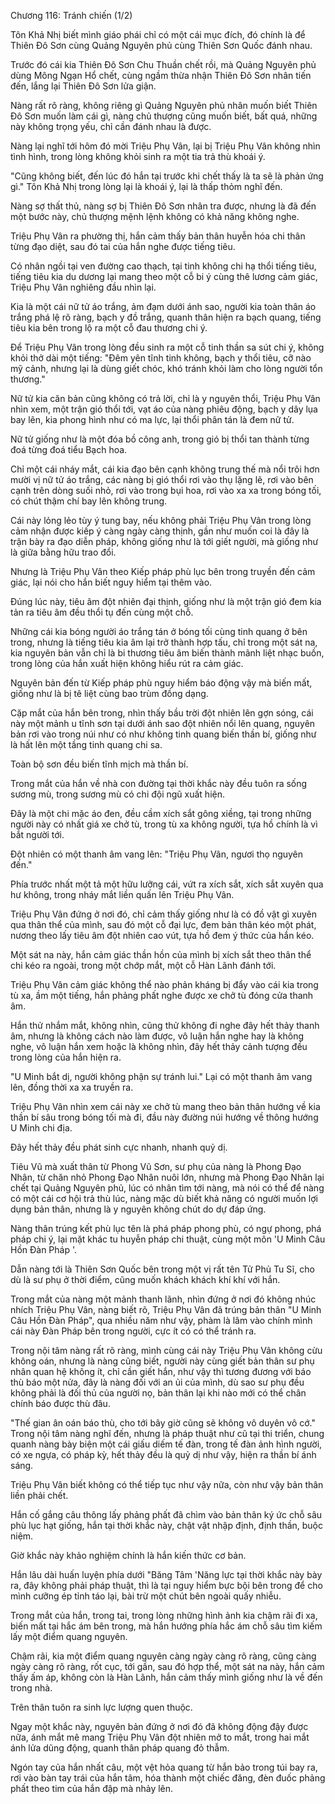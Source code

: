 




Chương 116: Tránh chiến (1/2)


Tôn Khả Nhị biết mình giáo phái chỉ có một cái mục đích, đó chính là để Thiên Đô Sơn cùng Quảng Nguyên phủ cùng Thiên Sơn Quốc đánh nhau.

Trước đó cái kia Thiên Đô Sơn Chu Thuần chết rồi, mà Quảng Nguyên phủ dùng Mông Ngạn Hổ chết, cùng ngầm thừa nhận Thiên Đô Sơn nhân tiến đến, lắng lại Thiên Đô Sơn lửa giận.

Nàng rất rõ ràng, không riêng gì Quảng Nguyên phủ nhân muốn biết Thiên Đô Sơn muốn làm cái gì, nàng chủ thượng cũng muốn biết, bất quá, những này không trọng yếu, chỉ cần đánh nhau là được.

Nàng lại nghĩ tới hôm đó mời Triệu Phụ Vân, lại bị Triệu Phụ Vân không nhìn tình hình, trong lòng không khỏi sinh ra một tia trả thù khoái ý.

"Cũng không biết, đến lúc đó hắn tại trước khi chết thấy là ta sẽ là phản ứng gì." Tôn Khả Nhị trong lòng lại là khoái ý, lại là thấp thỏm nghĩ đến.

Nàng sợ thất thủ, nàng sợ bị Thiên Đô Sơn nhân tra được, nhưng là đã đến một bước này, chủ thượng mệnh lệnh không có khả năng không nghe.

Triệu Phụ Vân ra phường thị, hắn cảm thấy bản thân huyễn hóa chi thân từng đạo diệt, sau đó tai của hắn nghe được tiếng tiêu.

Có nhân ngồi tại ven đường cao thạch, tại tinh không chi hạ thổi tiếng tiêu, tiếng tiêu kia du dương lại mang theo một cỗ bi ý cùng thê lương cảm giác, Triệu Phụ Vân nghiêng đầu nhìn lại.

Kia là một cái nữ tử áo trắng, ảm đạm dưới ánh sao, người kia toàn thân áo trắng phá lệ rõ ràng, bạch y đồ trắng, quanh thân hiện ra bạch quang, tiếng tiêu kia bên trong lộ ra một cỗ đau thương chi ý.

Để Triệu Phụ Vân trong lòng đều sinh ra một cỗ tinh thần sa sút chi ý, không khỏi thở dài một tiếng: "Đêm yên tĩnh tinh không, bạch y thổi tiêu, cỡ nào mỹ cảnh, nhưng lại là dùng giết chóc, khó tránh khỏi làm cho lòng người tổn thương."

Nữ tử kia căn bản cũng không có trả lời, chỉ là y nguyên thổi, Triệu Phụ Vân nhìn xem, một trận gió thổi tới, vạt áo của nàng phiêu động, bạch y dây lụa bay lên, kia phong hình như có ma lực, lại thổi phân tán là đem nữ tử.

Nữ tử giống như là một đóa bồ công anh, trong gió bị thổi tan thành từng đoá từng đoá tiểu Bạch hoa.

Chỉ một cái nháy mắt, cái kia đạo bên cạnh không trung thế mà nổi trôi hơn mười vị nữ tử áo trắng, các nàng bị gió thổi rơi vào thụ lặng lẽ, rơi vào bên cạnh trên dòng suối nhỏ, rơi vào trong bụi hoa, rơi vào xa xa trong bóng tối, có chút thậm chí bay lên không trung.

Cái này lỏng lẻo tùy ý tung bay, nếu không phải Triệu Phụ Vân trong lòng cảm nhận được kiếp ý càng ngày càng thịnh, gần như muốn coi là đây là trận bày ra đạo diễn pháp, không giống như là tới giết người, mà giống như là giữa bằng hữu trao đổi.

Nhưng là Triệu Phụ Vân theo Kiếp pháp phù lục bên trong truyền đến cảm giác, lại nói cho hắn biết nguy hiểm tại thêm vào.

Đúng lúc này, tiêu âm đột nhiên đại thịnh, giống như là một trận gió đem kia tản ra tiêu âm đều thổi tụ đến cùng một chỗ.

Những cái kia bóng người áo trắng tán ở bóng tối cùng tinh quang ở bên trong, nhưng là tiếng tiêu kia âm lại trở thành hợp tấu, chỉ trong một sát na, kia nguyên bản vẫn chỉ là bi thương tiêu âm biến thành mãnh liệt nhạc buồn, trong lòng của hắn xuất hiện không hiểu rút ra cảm giác.

Nguyên bản đến từ Kiếp pháp phù nguy hiểm báo động vậy mà biến mất, giống như là bị tê liệt cùng bao trùm đồng dạng.

Cặp mắt của hắn bên trong, nhìn thấy bầu trời đột nhiên lên gợn sóng, cái này một mảnh u tĩnh sơn tại dưới ánh sao đột nhiên nổi lên quang, nguyên bản rơi vào trong núi như có như không tinh quang biến thần bí, giống như là hất lên một tầng tinh quang chi sa.

Toàn bộ sơn đều biến tĩnh mịch mà thần bí.

Trong mắt của hắn về nhà con đường tại thời khắc này đều tuôn ra sống sương mù, trong sương mù có chi đội ngũ xuất hiện.

Đây là một chi mặc áo đen, đều cầm xích sắt gông xiềng, tại trong những người này có nhất giá xe chở tù, trong tù xa không người, tựa hồ chính là vì bắt người tới.

Đột nhiên có một thanh âm vang lên: "Triệu Phụ Vân, ngươi thọ nguyên đến."

Phía trước nhất một tả một hữu lưỡng cái, vứt ra xích sắt, xích sắt xuyên qua hư không, trong nháy mắt liền quấn lên Triệu Phụ Vân.

Triệu Phụ Vân đứng ở nơi đó, chỉ cảm thấy giống như là có đồ vật gì xuyên qua thân thể của mình, sau đó một cỗ đại lực, đem bản thân kéo một phát, nương theo lấy tiêu âm đột nhiên cao vút, tựa hồ đem ý thức của hắn kéo.

Một sát na này, hắn cảm giác thần hồn của mình bị xích sắt theo thân thể chi kéo ra ngoài, trong một chớp mắt, một cỗ Hàn Lãnh đánh tới.

Triệu Phụ Vân cảm giác không thể nào phản kháng bị đẩy vào cái kia trong tù xa, ầm một tiếng, hắn phảng phất nghe được xe chở tù đóng cửa thanh âm.

Hắn thử nhắm mắt, không nhìn, cũng thử không đi nghe đây hết thảy thanh âm, nhưng là không cách nào làm được, vô luận hắn nghe hay là không nghe, vô luận hắn xem hoặc là không nhìn, đây hết thảy cảnh tượng đều trong lòng của hắn hiện ra.

"U Minh bắt dị, người không phận sự tránh lui." Lại có một thanh âm vang lên, đồng thời xa xa truyền ra.

Triệu Phụ Vân nhìn xem cái này xe chở tù mang theo bản thân hướng về kia thần bí sâu trong bóng tối mà đi, đầu này đường núi hướng về thông hướng U Minh chi địa.

Đây hết thảy đều phát sinh cực nhanh, nhanh quỷ dị.

Tiêu Vũ mà xuất thân từ Phong Vũ Sơn, sư phụ của nàng là Phong Đạo Nhân, từ chăn nhỏ Phong Đạo Nhân nuôi lớn, nhưng mà Phong Đạo Nhân lại chết tại Quảng Nguyên phủ, lúc có nhân tìm tới nàng, mà nói có thể để nàng có một cái cơ hội trả thù lúc, nàng mặc dù biết khả năng có người muốn lợi dụng bản thân, nhưng là y nguyên không chút do dự đáp ứng.

Nàng thân trúng kết phù lục tên là phá pháp phong phù, có ngự phong, phá pháp chi ý, lại mặt khác tu huyễn pháp chi thuật, cùng một môn 'U Minh Câu Hồn Đàn Pháp '.

Dẫn nàng tới là Thiên Sơn Quốc bên trong một vị rất tên Tử Phủ Tu Sĩ, cho dù là sư phụ ở thời điểm, cũng muốn khách khách khí khí với hắn.

Trong mắt của nàng một mảnh thanh lãnh, nhìn đứng ở nơi đó không nhúc nhích Triệu Phụ Vân, nàng biết rõ, Triệu Phụ Vân đã trúng bản thân "U Minh Câu Hồn Đàn Pháp", qua nhiều năm như vậy, phàm là lâm vào chính mình cái này Đàn Pháp bên trong người, cực ít có có thể tránh ra.

Trong nội tâm nàng rất rõ ràng, mình cùng cái này Triệu Phụ Vân không cừu không oán, nhưng là nàng cũng biết, người này cùng giết bản thân sư phụ nhân quan hệ không ít, chỉ cần giết hắn, như vậy thì tương đương với báo thù báo một nửa, đây là nàng đối với an ủi của mình, dù sao sư phụ đều không phải là đối thủ của người nọ, bản thân lại khi nào mới có thể chân chính báo được thù đâu.

"Thế gian ân oán báo thù, cho tới bây giờ cũng sẽ không vô duyên vô cớ." Trong nội tâm nàng nghĩ đến, nhưng là pháp thuật như cũ tại thi triển, chung quanh nàng bày biện một cái giấu diếm tế đàn, trong tế đàn ảnh hình người, có xe ngựa, có pháp kỳ, hết thảy đều là quỷ dị như vậy, hiện ra thần bí ánh sáng.

Triệu Phụ Vân biết không có thể tiếp tục như vậy nữa, còn như vậy bản thân liền phải chết.

Hắn cố gắng câu thông lấy phảng phất đã chìm vào bản thân ký ức chỗ sâu phù lục hạt giống, hắn tại thời khắc này, chật vật nhập định, định thần, buộc niệm.

Giờ khắc này khảo nghiệm chính là hắn kiến thức cơ bản.

Hắn lâu dài huấn luyện phía dưới "Băng Tâm 'Năng lực tại thời khắc này bày ra, đây không phải pháp thuật, thì là tại nguy hiểm bực bội bên trong để cho mình cưỡng ép tỉnh táo lại, bài trừ một chút bên ngoài quấy nhiễu.

Trong mắt của hắn, trong tai, trong lòng những hình ảnh kia chậm rãi đi xa, biến mất tại hắc ám bên trong, mà hắn hướng phía hắc ám chỗ sâu tìm kiếm lấy một điểm quang nguyên.

Chậm rãi, kia một điểm quang nguyên càng ngày càng rõ ràng, cũng càng ngày càng rõ ràng, rốt cục, tới gần, sau đó hợp thể, một sát na này, hắn cảm thấy ấm áp, không còn là Hàn Lãnh, hắn cảm thấy mình giống như là về đến trong nhà.

Trên thân tuôn ra sinh lực lượng quen thuộc.

Ngay một khắc này, nguyên bản đứng ở nơi đó đã không động đậy được nữa, ánh mắt mê mang Triệu Phụ Vân đột nhiên mở to mắt, trong hai mắt ánh lửa dũng động, quanh thân pháp quang đỏ thẫm.

Ngón tay của hắn nhất câu, một vệt hỏa quang từ hắn bảo trong túi bay ra, rơi vào bàn tay trái của hắn tâm, hóa thành một chiếc đăng, đèn đuốc phảng phất theo tim của hắn đập mà nhảy lên.




